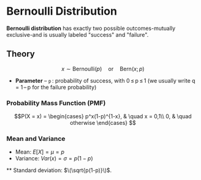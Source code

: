 # Bernoulli Distribution

**Bernoulli distribution** has exactly two possible outcomes-mutually exclusive-and is usually labeled "success" and "failure".

## Theory

$$x \sim \mathrm{Bernoulli}(p)\quad\text{or}\quad\mathrm{Bern}(x; p)$$

- **Parameter**
– `p` : probability of success, with 0 ≤ p ≤ 1 (we usually write q = 1 – p for the failure probability)

### Probability Mass Function (PMF)

$$P(X = x) = 
    \begin{cases}
      p^x(1-p)^{1-x}, & \quad x = 0,1\\
      0, & \quad otherwise
    \end{cases}
$$

### Mean and Variance

- Mean: $E[X] = \mu = p$
- Variance: $Var(x) = \sigma = p(1-p)$

** Standard deviation: $\(\sqrt{p(1-p)}\)$.
